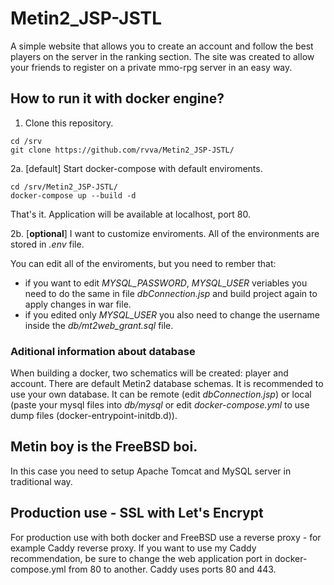 # Metin2_JSP-JSTL
A simple website that allows you to create an account and follow the best players on the server in the ranking section.
The site was created to allow your friends to register on a private mmo-rpg server in an easy way.

## How to run it with docker engine?
1. Clone this repository.
```
cd /srv
git clone https://github.com/rvva/Metin2_JSP-JSTL/
```

2a. [default] Start docker-compose with default enviroments.
```
cd /srv/Metin2_JSP-JSTL/
docker-compose up --build -d 
```
That's it. Application will be available at localhost, port 80. 

2b. [**optional**] I want to customize enviroments.
All of the environments are stored in *.env* file.

You can edit all of the enviroments, but you need to rember that:
* if you want to edit *MYSQL_PASSWORD*, *MYSQL_USER* veriables you need to do the same in file *dbConnection.jsp* and build project again to apply changes in war file.
* if you edited only *MYSQL_USER* you also need to change the username inside the *db/mt2web_grant.sql* file.

### Aditional information about database
When building a docker, two schematics will be created: player and account.
There are default Metin2 database schemas. It is recommended to use your own database.
It can be remote (edit *dbConnection.jsp*) or local (paste your mysql files into *db/mysql* or edit *docker-compose.yml* to use dump files (docker-entrypoint-initdb.d)).

## Metin boy is the FreeBSD boi.
In this case you need to setup Apache Tomcat and MySQL server in traditional way. 

## Production use - SSL with Let's Encrypt
For production use with both docker and FreeBSD use a reverse proxy - for example Caddy reverse proxy.
If you want to use my Caddy recommendation, be sure to change the web application port in docker-compose.yml from 80 to another. Caddy uses ports 80 and 443.



